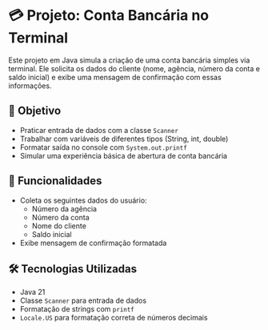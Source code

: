 # 💳 Projeto: Conta Bancária no Terminal

Este projeto em Java simula a criação de uma conta bancária simples via terminal. Ele solicita os dados do cliente (nome, agência, número da conta e saldo inicial) e exibe uma mensagem de confirmação com essas informações.

## 🎯 Objetivo

- Praticar entrada de dados com a classe `Scanner`
- Trabalhar com variáveis de diferentes tipos (String, int, double)
- Formatar saída no console com `System.out.printf`
- Simular uma experiência básica de abertura de conta bancária

## 🚀 Funcionalidades

- Coleta os seguintes dados do usuário:
  - Número da agência
  - Número da conta
  - Nome do cliente
  - Saldo inicial
- Exibe mensagem de confirmação formatada

## 🛠️ Tecnologias Utilizadas

- Java 21
- Classe `Scanner` para entrada de dados
- Formatação de strings com `printf`
- `Locale.US` para formatação correta de números decimais

